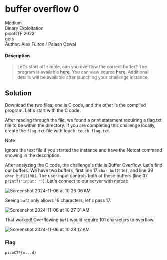 # buffer overflow 0
Medium\
Binary Exploitation\
picoCTF 2022\
gets\
Author: Alex Fulton / Palash Oswal
#### Description
> Let's start off simple, can you overflow the correct buffer? The program is available [here](https://artifacts.picoctf.net/c/173/vuln). You can view source [here](https://artifacts.picoctf.net/c/173/vuln.c).  Additional details will be available after launching your challenge instance.
## Solution
Download the two files; one is C code, and the other is the compiled program.  Let's start with the C code.

After reading through the file, we found a print statement requiring a flag.txt file to be within the directory. If you are completing this challenge locally, create the `flag.txt` file with touch: `touch flag.txt`.  
> [!NOTE]
> Ignore the text file if you started the instance and have the Netcat command showing in the description.

After analyzing the C code, the challenge's title is Buffer Overflow.  Let's find our buffers.  We have two buffers, first line 17 `char buf2[16]`, and line 39 `char buf1[100]`.   The user input controls both of these buffers (line 37 `printf("Input: ")`).   Let's connect to our server with netcat:

![Screenshot 2024-11-06 at 10 26 06 AM](https://github.com/user-attachments/assets/687546db-60c4-4e66-9241-150bd68d17ca)

Seeing `buf2` only allows 16 characters, let's pass 17.

![Screenshot 2024-11-06 at 10 27 31 AM](https://github.com/user-attachments/assets/4ae53222-38c9-41ca-aa96-41f93a395c2c)

That worked!
Overflowing `buf1` would require 101 characters to overflow.

![Screenshot 2024-11-06 at 10 28 12 AM](https://github.com/user-attachments/assets/bfd98b1a-4026-49bd-8b9c-6ebf6f8dac9f)

### Flag
`picoCTF{o...d}`
